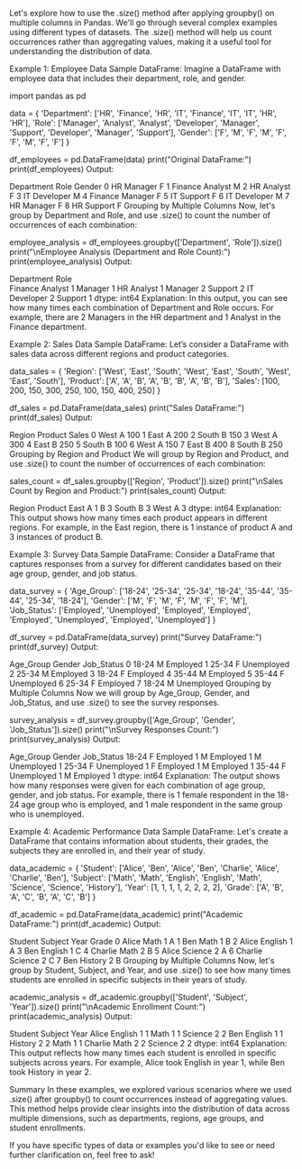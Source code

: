 Let's explore how to use the .size() method after applying groupby() on multiple columns in Pandas. We'll go through several complex examples using different types of datasets. The .size() method will help us count occurrences rather than aggregating values, making it a useful tool for understanding the distribution of data.

Example 1: Employee Data
Sample DataFrame:
Imagine a DataFrame with employee data that includes their department, role, and gender.


import pandas as pd

data = {
    'Department': ['HR', 'Finance', 'HR', 'IT', 'Finance', 'IT', 'IT', 'HR', 'HR'],
    'Role': ['Manager', 'Analyst', 'Analyst', 'Developer', 'Manager', 'Support', 'Developer', 'Manager', 'Support'],
    'Gender': ['F', 'M', 'F', 'M', 'F', 'F', 'M', 'F', 'F']
}

df_employees = pd.DataFrame(data)
print("Original DataFrame:")
print(df_employees)
Output:

  Department       Role Gender
0          HR    Manager      F
1      Finance    Analyst      M
2          HR    Analyst      F
3          IT  Developer      M
4      Finance    Manager      F
5          IT    Support      F
6          IT  Developer      M
7          HR    Manager      F
8          HR    Support      F
Grouping by Multiple Columns
Now, let's group by Department and Role, and use .size() to count the number of occurrences of each combination:


employee_analysis = df_employees.groupby(['Department', 'Role']).size()
print("\nEmployee Analysis (Department and Role Count):")
print(employee_analysis)
Output:

Department       Role      
Finance          Analyst       1
                 Manager       1
HR               Analyst       1
                 Manager       2
                 Support       2
IT               Developer     2
                 Support       1
dtype: int64
Explanation:
In this output, you can see how many times each combination of Department and Role occurs. For example, there are 2 Managers in the HR department and 1 Analyst in the Finance department.

Example 2: Sales Data
Sample DataFrame:
Let’s consider a DataFrame with sales data across different regions and product categories.


data_sales = {
    'Region': ['West', 'East', 'South', 'West', 'East', 'South', 'West', 'East', 'South'],
    'Product': ['A', 'A', 'B', 'A', 'B', 'B', 'A', 'B', 'B'],
    'Sales': [100, 200, 150, 300, 250, 100, 150, 400, 250]
}

df_sales = pd.DataFrame(data_sales)
print("Sales DataFrame:")
print(df_sales)
Output:

  Region Product  Sales
0   West       A    100
1   East       A    200
2  South       B    150
3   West       A    300
4   East       B    250
5  South       B    100
6   West       A    150
7   East       B    400
8  South       B    250
Grouping by Region and Product
We will group by Region and Product, and use .size() to count the number of occurrences of each combination:


sales_count = df_sales.groupby(['Region', 'Product']).size()
print("\nSales Count by Region and Product:")
print(sales_count)
Output:

Region  Product
East    A         1
        B         3
South   B         3
West    A         3
dtype: int64
Explanation:
This output shows how many times each product appears in different regions. For example, in the East region, there is 1 instance of product A and 3 instances of product B.

Example 3: Survey Data
Sample DataFrame:
Consider a DataFrame that captures responses from a survey for different candidates based on their age group, gender, and job status.


data_survey = {
    'Age_Group': ['18-24', '25-34', '25-34', '18-24', '35-44', '35-44', '25-34', '18-24'],
    'Gender': ['M', 'F', 'M', 'F', 'M', 'F', 'F', 'M'],
    'Job_Status': ['Employed', 'Unemployed', 'Employed', 'Employed', 'Employed', 'Unemployed', 'Employed', 'Unemployed']
}

df_survey = pd.DataFrame(data_survey)
print("Survey DataFrame:")
print(df_survey)
Output:

  Age_Group Gender   Job_Status
0     18-24      M      Employed
1     25-34      F   Unemployed
2     25-34      M      Employed
3     18-24      F      Employed
4     35-44      M      Employed
5     35-44      F   Unemployed
6     25-34      F      Employed
7     18-24      M   Unemployed
Grouping by Multiple Columns
Now we will group by Age_Group, Gender, and Job_Status, and use .size() to see the survey responses.


survey_analysis = df_survey.groupby(['Age_Group', 'Gender', 'Job_Status']).size()
print("\nSurvey Responses Count:")
print(survey_analysis)
Output:

Age_Group  Gender  Job_Status
18-24     F       Employed       1
          M       Employed       1
          M       Unemployed     1
25-34     F       Unemployed     1
          F       Employed       1
          M       Employed       1
35-44     F       Unemployed     1
          M       Employed       1
dtype: int64
Explanation:
The output shows how many responses were given for each combination of age group, gender, and job status. For example, there is 1 female respondent in the 18-24 age group who is employed, and 1 male respondent in the same group who is unemployed.

Example 4: Academic Performance Data
Sample DataFrame:
Let's create a DataFrame that contains information about students, their grades, the subjects they are enrolled in, and their year of study.


data_academic = {
    'Student': ['Alice', 'Ben', 'Alice', 'Ben', 'Charlie', 'Alice', 'Charlie', 'Ben'],
    'Subject': ['Math', 'Math', 'English', 'English', 'Math', 'Science', 'Science', 'History'],
    'Year': [1, 1, 1, 1, 2, 2, 2, 2],
    'Grade': ['A', 'B', 'A', 'C', 'B', 'A', 'C', 'B']
}

df_academic = pd.DataFrame(data_academic)
print("Academic DataFrame:")
print(df_academic)
Output:

   Student  Subject  Year Grade
0    Alice      Math     1    A
1      Ben      Math     1    B
2    Alice   English     1    A
3      Ben   English     1    C
4  Charlie      Math     2    B
5    Alice   Science     2    A
6  Charlie   Science     2    C
7      Ben   History     2    B
Grouping by Multiple Columns
Now, let's group by Student, Subject, and Year, and use .size() to see how many times students are enrolled in specific subjects in their years of study.


academic_analysis = df_academic.groupby(['Student', 'Subject', 'Year']).size()
print("\nAcademic Enrollment Count:")
print(academic_analysis)
Output:

Student  Subject  Year
Alice   English     1      1
        Math        1      1
        Science     2      2
Ben     English     1      1
        History     2      2
        Math        1      1
Charlie Math        2      2
        Science     2      2
dtype: int64
Explanation:
This output reflects how many times each student is enrolled in specific subjects across years. For example, Alice took English in year 1, while Ben took History in year 2.

Summary
In these examples, we explored various scenarios where we used .size() after groupby() to count occurrences instead of aggregating values. This method helps provide clear insights into the distribution of data across multiple dimensions, such as departments, regions, age groups, and student enrollments.

If you have specific types of data or examples you'd like to see or need further clarification on, feel free to ask!
